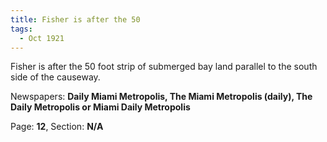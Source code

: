 ```yaml
---  
title: Fisher is after the 50  
tags:  
  - Oct 1921  
---  
```

  
Fisher is after the 50 foot strip of submerged bay land parallel to the south side of the causeway.  
  
Newspapers: **Daily Miami Metropolis, The Miami Metropolis (daily), The Daily Metropolis or Miami Daily Metropolis**  
  
Page: **12**, Section: **N/A** 
